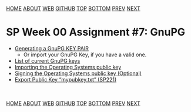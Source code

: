 ---
---
[HOME](index.md)
[ABOUT](README.md)
[WEB](https://osp4diss.vlsm.org/)
[GITHUB](https://github.com/os2xx/osp4diss/)
[TOP](#)
[BOTTOM](#endofpage)
[PREV](S00-06.md)
[NEXT](ASP.md)

# SP Week 00 Assignment #7: GnuPG

* [Generating a GnuPG KEY PAIR](CBKadal2.md)
  * Or import your GnuPG Key, if you have a valid one.
* [List of current GnuPG keys](W02-01.md)
* [Importing the Operating Systems public key](W02-02.md)
* [Signing the Operating Systems public key (Optional)](W02-03.md)
* [Export Public Key “mypubkey.txt” (SP221)](W02-04-SP.md)

<br id="endofpage"><br>
[HOME](index.md)
[ABOUT](README.md)
[WEB](https://osp4diss.vlsm.org/)
[GITHUB](https://github.com/os2xx/osp4diss)
[TOP](#)
[BOTTOM](#endofpage)
[PREV](S00-06.md)
[NEXT](ASP.md)
<br>

